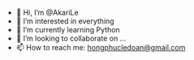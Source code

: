 - 👋 Hi, I’m @AkariLe
- 👀 I’m interested in everything
- 🌱 I’m currently learning Python
- 💞️ I’m looking to collaborate on ...
- 📫 How to reach me: hongphucledoan@gmail.com

<!---
hongphucledoan/hongphucledoan is a ✨ special ✨ repository because its `README.md` (this file) appears on your GitHub profile.
You can click the Preview link to take a look at your changes.
--->
